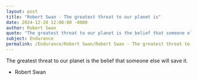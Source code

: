 ```yaml
---
layout: post
title: "Robert Swan - The greatest threat to our planet is"
date: 2024-12-28 12:00:00 -0000
author: Robert Swan
quote: "The greatest threat to our planet is the belief that someone else will save it."
subject: Endurance
permalink: /Endurance/Robert Swan/Robert Swan - The greatest threat to our planet is
---
```


The greatest threat to our planet is the belief that someone else will save it.

- Robert Swan
